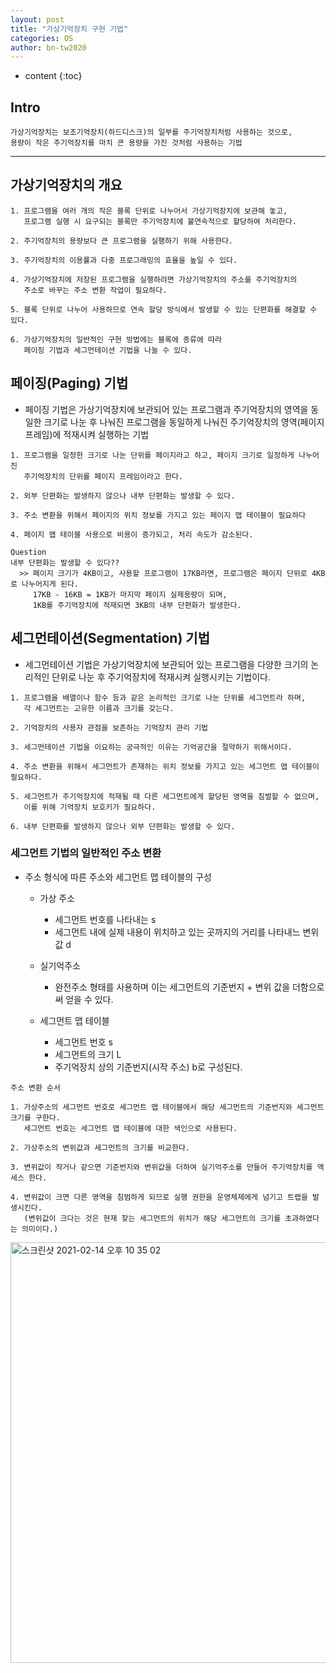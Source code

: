 ```yaml
---
layout: post
title: "가상기억장치 구현 기법"
categories: OS
author: bn-tw2020
---
```

* content
{:toc}

## Intro

```
가상기억장치는 보조기억장치(하드디스크)의 일부를 주기억장치처럼 사용하는 것으로,
용량이 작은 주기억장치를 마치 큰 용량을 가진 것처럼 사용하는 기법
```




---

## 가상기억장치의 개요

```
1. 프로그램을 여러 개의 작은 블록 단위로 나누어서 가상기억장치에 보관해 놓고,
   프로그램 실행 시 요구되는 블록만 주기억장치에 불연속적으로 할당하여 처리한다.

2. 주기억장치의 용량보다 큰 프로그램을 실행하기 위해 사용한다.

3. 주기억장치의 이용률과 다중 프로그래밍의 효율을 높일 수 있다.

4. 가상기억장치에 저장된 프로그램을 실행하려면 가상기억장치의 주소를 주기억장치의
   주소로 바꾸는 주소 변환 작업이 필요하다.

5. 블록 단위로 나누어 사용하므로 연속 할당 방식에서 발생할 수 있는 단편화를 해결할 수 있다.

6. 가상기억장치의 일반적인 구현 방법에는 블록에 종류에 따라
   페이징 기법과 세그먼테이션 기법을 나눌 수 있다.
```

## 페이징(Paging) 기법

* 페이징 기법은 가상기억장치에 보관되어 있는 프로그램과 주기억장치의 영역을 동일한 크기로
  나눈 후 나눠진 프로그램을 동일하게 나눠진 주기억장치의 영역(페이지 프레임)에 적재시켜 실행하는 기법

```
1. 프로그램을 일정한 크기로 나눈 단위를 페이지라고 하고, 페이지 크기로 일정하게 나누어진
   주기억장치의 단위를 페이지 프레임이라고 한다.

2. 외부 단편화는 발생하지 않으나 내부 단편화는 발생할 수 있다.

3. 주소 변환을 위해서 페이지의 위치 정보를 가지고 있는 페이지 맵 테이블이 필요하다

4. 페이지 맵 테이블 사용으로 비용이 증가되고, 처리 속도가 감소된다.

Question
내부 단편화는 발생할 수 있다??
  >> 페이지 크기가 4KB이고, 사용할 프로그램이 17KB라면, 프로그램은 페이지 단위로 4KB로 나누어지게 된다.
     17KB - 16KB = 1KB가 마지막 페이지 실제용량이 되며,
     1KB를 주기억장치에 적재되면 3KB의 내부 단편화가 발생한다.
```

## 세그먼테이션(Segmentation) 기법

* 세그먼테이션 기법은 가상기억장치에 보관되어 있는 프로그램을 다양한 크기의 논리적인
  단위로 나눈 후 주기억장치에 적재시켜 실행시키는 기법이다.

```
1. 프로그램을 배열이나 함수 등과 같은 논리적인 크기로 나눈 단위를 세그먼트라 하며,
   각 세그먼트는 고유한 이름과 크기를 갖는다.

2. 기억장치의 사용자 관점을 보존하는 기억장치 관리 기법

3. 세그먼테이션 기법을 이요하는 궁극적인 이유는 기억공간을 절약하기 위해서이다.

4. 주소 변환을 위해서 세그먼트가 존재하는 위치 정보를 가지고 있는 세그먼트 맵 테이블이 필요하다.

5. 세그먼트가 주기억장치에 적재될 때 다른 세그먼트에게 할당된 영역을 침벌할 수 없으며,
   이를 위해 기억장치 보호키가 필요하다.

6. 내부 단편화를 발생하지 않으나 외부 단편화는 발생할 수 있다.
```

### 세그먼트 기법의 일반적인 주소 변환

* 주소 형식에 따른 주소와 세그먼트 맵 테이블의 구성

   * 가상 주소
     - 세그먼트 번호를 나타내는 s
     - 세그먼트 내에 실제 내용이 위치하고 있는 곳까지의 거리를 나타내느 변위 값 d
   
   * 실기억주소
     - 완전주소 형태를 사용하며 이는 세그먼트의 기준번지 + 변위 값을 더함으로써 얻을 수 있다.
   
   * 세그먼트 맵 테이블
     - 세그먼트 번호 s
     - 세그먼트의 크기 L
     - 주기억장치 상의 기준번지(시작 주소) b로 구성된다.

```
주소 변환 순서

1. 가상주소의 세그먼트 번호로 세그먼트 맵 테이블에서 해당 세그먼트의 기준번지와 세그먼트 크기를 구한다.
   세그먼트 번호는 세그먼트 맵 테이블에 대한 색인으로 사용된다.

2. 가상주소의 변위값과 세그먼트의 크기를 비교한다.

3. 변위값이 작거나 같으면 기준번지와 변위값을 더하여 실기억주소를 만들어 주기억장치를 액세스 한다.

4. 변위값이 크면 다른 영역을 침범하게 되므로 실행 권한을 운영체제에게 넘기고 트랩을 발생시킨다.
   (변위값이 크다는 것은 현재 찾는 세그먼트의 위치가 해당 세그먼트의 크기를 초과하였다는 의미이다.)
```

<img width="673" alt="스크린샷 2021-02-14 오후 10 35 02" src="https://user-images.githubusercontent.com/66770613/107878296-e233b280-6f14-11eb-9ff3-bb0236df5510.png">
